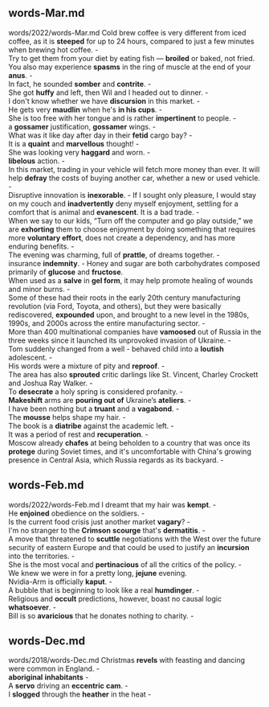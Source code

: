 ## words-Mar.md ## 
words/2022/words-Mar.md
Cold brew coffee is very different from iced coffee, as it is **steeped** for up to 24 hours, compared to just a few minutes when brewing hot coffee. -  
Try to get them from your diet by eating fish — **broiled** or baked, not fried.   
You also may experience **spasms** in the ring of muscle at the end of your **anus**. -  
In fact, he sounded **somber** and **contrite**. -  
She got **huffy** and left, then Wil and I headed out to dinner. -  
I don't know whether we have **discursion** in this market. -  
He gets very **maudlin** when he's **in his cups**. -  
She is too free with her tongue and is rather **impertinent** to people. -  
a **gossamer** justification, **gossamer** wings. -  
What was it like day after day in their **fetid** cargo bay? -  
It is a **quaint** and **marvellous** thought! -  
She was looking very **haggard** and worn. -  
**libelous** action. -  
In this market, trading in your vehicle will fetch more money than ever. It will help **defray** the costs of buying another car, whether a new or used vehicle. -  
Disruptive innovation is **inexorable**. - 
If I sought only pleasure, I would stay on my couch and **inadvertently** deny myself enjoyment, settling for a comfort that is animal and **evanescent**. It is a bad trade. -  
When we say to our kids, “Turn off the computer and go play outside,” we are **exhorting** them to choose enjoyment by doing something that requires more **voluntary effort**, does not create a dependency, and has more enduring benefits. -  
The evening was charming, full of **prattle**, of dreams together. -  
insurance **indemnity**. - 
Honey and sugar are both carbohydrates composed primarily of **glucose** and **fructose**.   
When used as a **salve** in **gel form**, it may help promote healing of wounds and minor burns. -  
Some of these had their roots in the early 20th century manufacturing revolution (via Ford, Toyota, and others), but they were basically rediscovered, **expounded** upon, and brought to a new level in the 1980s, 1990s, and 2000s across the entire manufacturing sector. -  
More than 400 multinational companies have **vamoosed** out of Russia in the three weeks since it launched its unprovoked invasion of Ukraine. -  
Tom suddenly changed from a well - behaved child into a **loutish** adolescent. -  
His words were a mixture of pity and **reproof**. -  
The area has also **sprouted** critic darlings like St. Vincent, Charley Crockett and Joshua Ray Walker. -  
To **desecrate** a holy spring is considered profanity. -  
**Makeshift** arms are **pouring out of** Ukraine’s **ateliers**. -  
I have been nothing but a **truant** and a **vagabond**. -  
The **mousse** helps shape my hair. -  
The book is a **diatribe** against the academic left. -  
It was a period of rest and **recuperation**. -  
Moscow already **chafes** at being beholden to a country that was once its **protege** during Soviet times, and it's uncomfortable with China's growing presence in Central Asia, which Russia regards as its backyard. -  

## words-Feb.md ## 
words/2022/words-Feb.md
I dreamt that my hair was **kempt**. -  
He **enjoined** obedience on the soldiers. -  
Is the current food crisis just another market **vagary**? -  
I'm no stranger to the **Crimson** **scourge** that's **dermatitis**. -  
A move that threatened to **scuttle** negotiations with the West over the future security of eastern Europe and that could be used to justify an **incursion** into the territories. -   
She is the most vocal and **pertinacious** of all the critics of the policy. -  
We knew we were in for a pretty long, **jejune** evening.   
Nvidia-Arm is officially **kaput**. -  
A bubble that is beginning to look like a real **humdinger**. -  
Religious and **occult** predictions, however, boast no causal logic **whatsoever**. -  
Bill is so **avaricious** that he donates nothing to charity. -  

## words-Dec.md ## 
words/2018/words-Dec.md
Christmas **revels** with feasting and dancing were common in England. -  
**aboriginal** **inhabitants** -  
A **servo** driving an **eccentric** **cam**.  -  
I **slogged** through the **heather** in the heat - 
